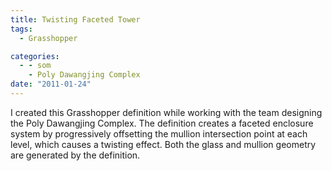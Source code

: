 ```yaml
---
title: Twisting Faceted Tower
tags:
  - Grasshopper

categories:
  - - som
    - Poly Dawangjing Complex
date: "2011-01-24"
---
```


I created this Grasshopper definition while working with the team designing the Poly Dawangjing Complex. The definition creates a faceted enclosure system by progressively offsetting the mullion intersection point at each level, which causes a twisting effect. Both the glass and mullion geometry are generated by the definition.
